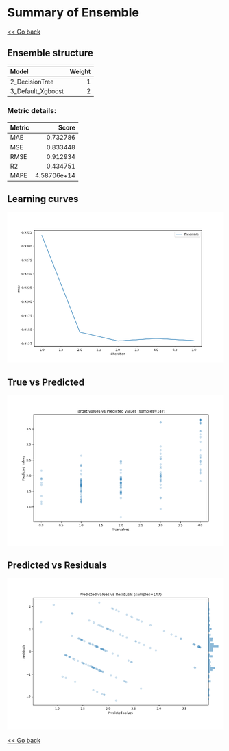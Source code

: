 # Summary of Ensemble

[<< Go back](../README.md)


## Ensemble structure
| Model             |   Weight |
|:------------------|---------:|
| 2_DecisionTree    |        1 |
| 3_Default_Xgboost |        2 |

### Metric details:
| Metric   |       Score |
|:---------|------------:|
| MAE      | 0.732786    |
| MSE      | 0.833448    |
| RMSE     | 0.912934    |
| R2       | 0.434751    |
| MAPE     | 4.58706e+14 |



## Learning curves
![Learning curves](learning_curves.png)
## True vs Predicted

![True vs Predicted](true_vs_predicted.png)


## Predicted vs Residuals

![Predicted vs Residuals](predicted_vs_residuals.png)



[<< Go back](../README.md)
